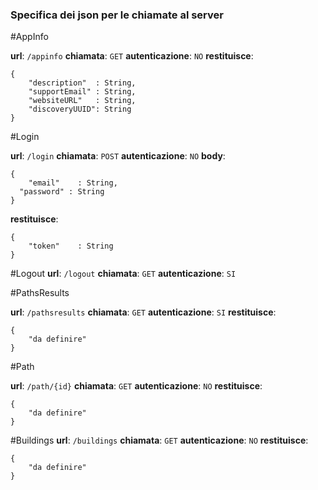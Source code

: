### Specifica dei json per le chiamate al server

#AppInfo

**url**: `/appinfo`
**chiamata**: `GET`
**autenticazione**: `NO`
**restituisce**:
```
{
	"description"  : String,
	"supportEmail" : String,
	"websiteURL"   : String,
	"discoveryUUID": String
}
```


#Login

**url**: `/login`
**chiamata**: `POST`
**autenticazione**: `NO`
**body**:
```
{
	"email"    : String,
  "password" : String
}
```
**restituisce**:
```
{
	"token"    : String
}
```

#Logout
**url**: `/logout`
**chiamata**: `GET`
**autenticazione**: `SI`


#PathsResults

**url**: `/pathsresults`
**chiamata**: `GET`
**autenticazione**: `SI`
**restituisce**:
```
{
	"da definire"
}
```


#Path

**url**: `/path/{id}`
**chiamata**: `GET`
**autenticazione**: `NO`
**restituisce**:
```
{
	"da definire"
}
```

#Buildings
**url**: `/buildings`
**chiamata**: `GET`
**autenticazione**: `NO`
**restituisce**:
```
{
	"da definire"
}
```
